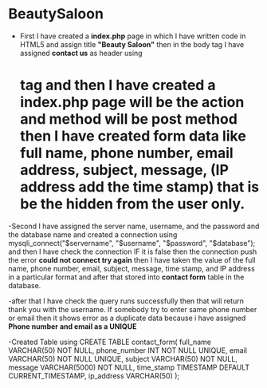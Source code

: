 # BeautySaloon

- First I have created a **index.php** page in which I have written code in HTML5 and assign title **"Beauty Saloon"** then in the body tag I have assigned **contact us** as  header using <h1> tag and then I have created a **index.php** page will be the action and method will be post method then I have created form data like full name, phone number, email address, subject, message, (IP address add the time stamp) that is be the hidden from the user only.

-Second I have assigned the server name, username, and the password and the database name  and created a connection using mysqli_connect("$servername", "$username", "$password", "$database"); and then I have check the connection IF it is false then the connection push the error **could not connect try again** then I have taken the value of the full name, phone number, email, subject, message, time stamp, and IP address in a particular format and after that stored into **contact form** table in the database.

-after that I have check the query runs successfully then that will return thank you with the username. If somebody try to enter same phone number or email then it shows error as a duplicate data because i have assigned **Phone number and email as a UNIQUE**


-Created Table using CREATE TABLE contact_form(
    full_name VARCHAR(50) NOT NULL,
    phone_number INT NOT NULL UNIQUE,
    email VARCHAR(50) NOT NULL UNIQUE,
    subject VARCHAR(50) NOT NULL,
    message VARCHAR(5000) NOT NULL,
    time_stamp TIMESTAMP DEFAULT CURRENT_TIMESTAMP,
    ip_address VARCHAR(50)
    );
    
    
